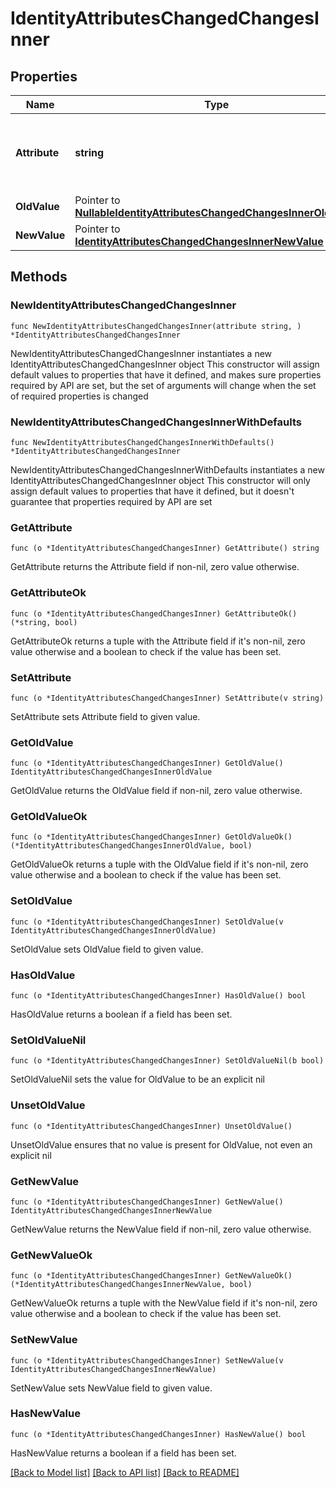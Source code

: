 # IdentityAttributesChangedChangesInner

## Properties

Name | Type | Description | Notes
------------ | ------------- | ------------- | -------------
**Attribute** | **string** | The name of the identity attribute that changed. | 
**OldValue** | Pointer to [**NullableIdentityAttributesChangedChangesInnerOldValue**](IdentityAttributesChangedChangesInnerOldValue.md) |  | [optional] 
**NewValue** | Pointer to [**IdentityAttributesChangedChangesInnerNewValue**](IdentityAttributesChangedChangesInnerNewValue.md) |  | [optional] 

## Methods

### NewIdentityAttributesChangedChangesInner

`func NewIdentityAttributesChangedChangesInner(attribute string, ) *IdentityAttributesChangedChangesInner`

NewIdentityAttributesChangedChangesInner instantiates a new IdentityAttributesChangedChangesInner object
This constructor will assign default values to properties that have it defined,
and makes sure properties required by API are set, but the set of arguments
will change when the set of required properties is changed

### NewIdentityAttributesChangedChangesInnerWithDefaults

`func NewIdentityAttributesChangedChangesInnerWithDefaults() *IdentityAttributesChangedChangesInner`

NewIdentityAttributesChangedChangesInnerWithDefaults instantiates a new IdentityAttributesChangedChangesInner object
This constructor will only assign default values to properties that have it defined,
but it doesn't guarantee that properties required by API are set

### GetAttribute

`func (o *IdentityAttributesChangedChangesInner) GetAttribute() string`

GetAttribute returns the Attribute field if non-nil, zero value otherwise.

### GetAttributeOk

`func (o *IdentityAttributesChangedChangesInner) GetAttributeOk() (*string, bool)`

GetAttributeOk returns a tuple with the Attribute field if it's non-nil, zero value otherwise
and a boolean to check if the value has been set.

### SetAttribute

`func (o *IdentityAttributesChangedChangesInner) SetAttribute(v string)`

SetAttribute sets Attribute field to given value.


### GetOldValue

`func (o *IdentityAttributesChangedChangesInner) GetOldValue() IdentityAttributesChangedChangesInnerOldValue`

GetOldValue returns the OldValue field if non-nil, zero value otherwise.

### GetOldValueOk

`func (o *IdentityAttributesChangedChangesInner) GetOldValueOk() (*IdentityAttributesChangedChangesInnerOldValue, bool)`

GetOldValueOk returns a tuple with the OldValue field if it's non-nil, zero value otherwise
and a boolean to check if the value has been set.

### SetOldValue

`func (o *IdentityAttributesChangedChangesInner) SetOldValue(v IdentityAttributesChangedChangesInnerOldValue)`

SetOldValue sets OldValue field to given value.

### HasOldValue

`func (o *IdentityAttributesChangedChangesInner) HasOldValue() bool`

HasOldValue returns a boolean if a field has been set.

### SetOldValueNil

`func (o *IdentityAttributesChangedChangesInner) SetOldValueNil(b bool)`

 SetOldValueNil sets the value for OldValue to be an explicit nil

### UnsetOldValue
`func (o *IdentityAttributesChangedChangesInner) UnsetOldValue()`

UnsetOldValue ensures that no value is present for OldValue, not even an explicit nil
### GetNewValue

`func (o *IdentityAttributesChangedChangesInner) GetNewValue() IdentityAttributesChangedChangesInnerNewValue`

GetNewValue returns the NewValue field if non-nil, zero value otherwise.

### GetNewValueOk

`func (o *IdentityAttributesChangedChangesInner) GetNewValueOk() (*IdentityAttributesChangedChangesInnerNewValue, bool)`

GetNewValueOk returns a tuple with the NewValue field if it's non-nil, zero value otherwise
and a boolean to check if the value has been set.

### SetNewValue

`func (o *IdentityAttributesChangedChangesInner) SetNewValue(v IdentityAttributesChangedChangesInnerNewValue)`

SetNewValue sets NewValue field to given value.

### HasNewValue

`func (o *IdentityAttributesChangedChangesInner) HasNewValue() bool`

HasNewValue returns a boolean if a field has been set.


[[Back to Model list]](../README.md#documentation-for-models) [[Back to API list]](../README.md#documentation-for-api-endpoints) [[Back to README]](../README.md)


